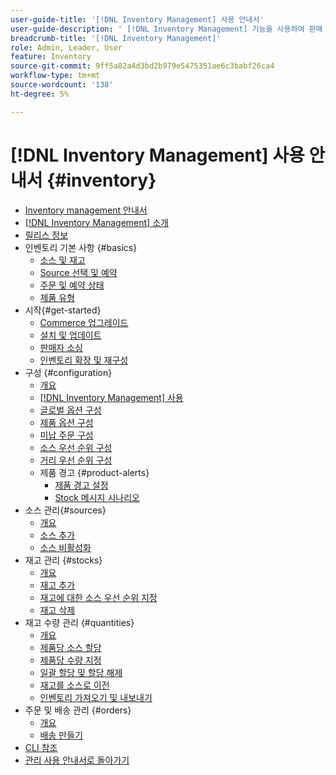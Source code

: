 ```yaml
---
user-guide-title: '[!DNL Inventory Management] 사용 안내서'
user-guide-description: ' [!DNL Inventory Management] 기능을 사용하여 판매 수량을 관리하고 납품을 완료 [!DNL Commerce] 하는 방법에 대해 알아봅니다.'
breadcrumb-title: '[!DNL Inventory Management]'
role: Admin, Leader, User
feature: Inventory
source-git-commit: 9ff5a82a4d3bd2b979e5475351ae6c3babf26ca4
workflow-type: tm+mt
source-wordcount: '138'
ht-degree: 5%

---
```



# [!DNL Inventory Management] 사용 안내서 {#inventory}

- [Inventory management 안내서](guide-overview.md)
- [ [!DNL Inventory Management] 소개](introduction.md)
- [릴리스 정보](release-notes.md)
- 인벤토리 기본 사항 {#basics}
   - [소스 및 재고](sources-stocks.md)
   - [Source 선택 및 예약](selection-reservations.md)
   - [주문 및 예약 상태](order-status.md)
   - [제품 유형](product-types.md)
- 시작{#get-started}
   - [Commerce 업그레이드](migrate.md)
   - [설치 및 업데이트](install-update.md)
   - [판매자 소싱](merchant-sourcing.md)
   - [인벤토리 확장 및 재구성](expand-restructure.md)
- 구성 {#configuration}
   - [개요](configuration.md)
   - [ [!DNL Inventory Management] 사용](enable.md)
   - [글로벌 옵션 구성](global-options.md)
   - [제품 옵션 구성](product-options.md)
   - [미납 주문 구성](backorders.md)
   - [소스 우선 순위 구성](source-priority-algorithm.md)
   - [거리 우선 순위 구성](distance-priority-algorithm.md)
   - 제품 경고 {#product-alerts}
      - [제품 경고 설정](alert-setup.md)
      - [Stock 메시지 시나리오](stock-messages.md)
- 소스 관리{#sources}
   - [개요](sources-manage.md)
   - [소스 추가](sources-add.md)
   - [소스 비활성화](sources-disable.md)
- 재고 관리 {#stocks}
   - [개요](stocks-manage.md)
   - [재고 추가](stocks-add.md)
   - [재고에 대한 소스 우선 순위 지정](stocks-prioritize-sources.md)
   - [재고 삭제](stocks-delete.md)
- 재고 수량 관리 {#quantities}
   - [개요](quantities-manage.md)
   - [제품당 소스 할당](sources-assign-per-product.md)
   - [제품당 수량 지정](quantities-assign-per-product.md)
   - [일괄 할당 및 할당 해제](bulk-assignment.md)
   - [재고를 소스로 이전](inventory-transfer.md)
   - [인벤토리 가져오기 및 내보내기](inventory-import-export.md)
- 주문 및 배송 관리 {#orders}
   - [개요](shipments.md)
   - [배송 만들기](shipments-create.md)
- [CLI 참조](cli.md)
- [관리 사용 안내서로 돌아가기](https://experienceleague.adobe.com/ko/docs/commerce-admin/user-guides/home)

